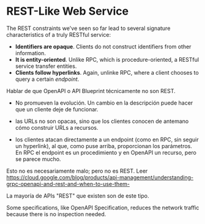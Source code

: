# REST-Like Web Service
The REST constraints we've seen so far lead to several signature characteristics of a truly RESTful service:

* **Identifiers are opaque**. Clients do not construct identifiers from other information.
* **It is entity-oriented**. Unlike RPC, which is procedure-oriented, a RESTful service transfer entities.
* **Clients follow hyperlinks**. Again, unlinke RPC, where a client chooses to query a certain _endpoint_.


Hablar de que OpenAPI o API Blueprint técnicamente no son REST.

* No promueven la evolución. Un cambio en la descripción puede hacer que un cliente deje de funcionar.

* las URLs no son opacas, sino que los clientes conocen de antemano cómo construir URLs a recursos.
* los clientes atacan directamente a un endpoint (como en RPC, sin seguir un hyperlink), al que, como puse arriba, proporcionan los parámetros. En RPC el endpoint es un procedimiento y en OpenAPI un recurso, pero se parece mucho.

Esto no es necesariamente malo; pero no es REST. Leer https://cloud.google.com/blog/products/api-management/understanding-grpc-openapi-and-rest-and-when-to-use-them-

La mayoría de APIs "REST" que existen son de este tipo.

Some specifications, like OpenAPI Specification, reduces the network traffic because there is no inspection needed.
